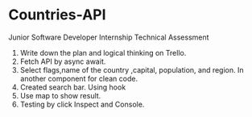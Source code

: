 # Countries-API
Junior Software Developer Internship Technical Assessment

1. Write down the plan and logical thinking on Trello. 
2. Fetch API by async await. 
3. Select flags,name of the country ,capital, population, and region. In another component for clean code. 
4. Created search bar. Using hook 
5. Use map to show result. 
6. Testing by click Inspect and Console. 


